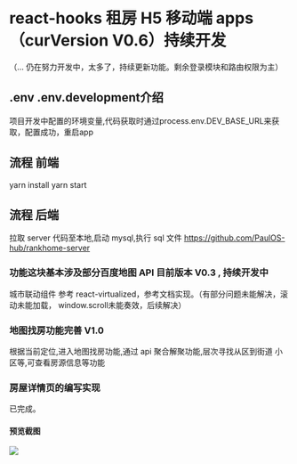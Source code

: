 # react-hooks 租房 H5 移动端 apps （curVersion V0.6）持续开发
（... 仍在努力开发中，太多了，持续更新功能。剩余登录模块和路由权限为主）
## .env .env.development介绍
项目开发中配置的环境变量,代码获取时通过process.env.DEV_BASE_URL来获取，配置成功，重启app
## 流程 前端
yarn install
yarn start
## 流程 后端
拉取 server 代码至本地,启动 mysql,执行 sql 文件  https://github.com/PaulOS-hub/rankhome-server
### 功能这块基本涉及部分百度地图 API 目前版本 V0.3 , 持续开发中
城市联动组件 参考 react-virtualized，参考文档实现。（有部分问题未能解决，滚动未能加载， window.scroll未能奏效，后续解决）
### 地图找房功能完善 V1.0
根据当前定位,进入地图找房功能,通过 api 聚合解聚功能,层次寻找从区到街道 小区等,可查看房源信息等功能

### 房屋详情页的编写实现
已完成。

#### 预览截图
![](https://s3.bmp.ovh/imgs/2021/09/cac9b019c877c18b.png)